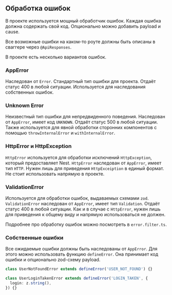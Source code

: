 ## Обработка ошибок
В проекте используется мощный обработчик ошибок.
Каждая ошибка должна содержать свой код. Опционально можно добавить payload и cause.

Все возможные ошибки на каком-то роуте должны быть описаны в сваггере через `@ApiResponses`.

В проекте есть несколько вариантов ошибок.

### AppError
Наследован от `Error`. Стандартный тип ошибки для проекта. Отдаёт статус 400 в любой ситуации.
Используется для наследования собственных ошибок.

### Unknown Error
Неизвестный тип ошибки для непредвиденного поведения. Наследован от `AppError`, имеет код `UNKNOWN`.
Отдаёт статус 500 в любой ситуации. Также используется для явной обработки сторонних компонентов с помощью
`throwInternalError` и `withInternalError`.

### HttpError и HttpException
`HttpError` используется для обработки исключений `HttpException`, который предоставляет Nest.
`HttpError` наследован от `AppError`, имеет тип `HTTP`. Нужен лишь для приведения `HttpExceiption` в единый формат.
Не стоит использовать напрямую в проекте.

### ValidationError
Используется для обработки ошибок, выдаваемых схемами `zod`.
`ValidationError` наследован от `AppError`, имеет тип `Validation`. Отдаёт статус 400 в любой ситуации.
Как и в случае с `HttpError`, нужен лишь для приведения к общему виду и напрямую использоваться не должен.

Подробнее про обработку ошибок можно посмотреть в `error.filter.ts`.

### Собственные ошибки
Все ожидаемые ошибки должны быть наследованы от `AppError`. Для этого можно использовать функцию
`defineError`. Она принимает код ошибки и опционально zod-схему payload.

```ts
class UserNotFoundError extends defineError('USER_NOT_FOUND') {}

class UserLoginTakenError extends defineError('LOGIN_TAKEN', {
  login: z.string(),
}) {}
```
